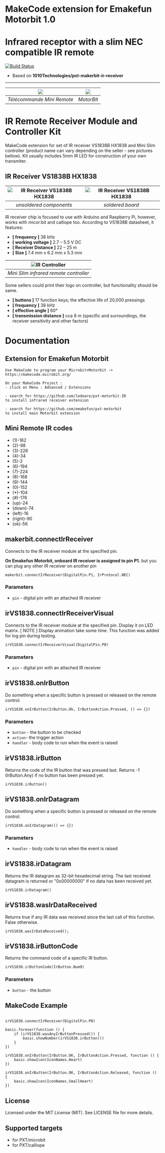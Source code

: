 # MakeCode extension for Emakefun Motorbit 1.0
# Infrared receptor with a slim NEC compatible IR remote

[![Build Status](https://travis-ci.org/1010Technologies/pxt-makerbit-ir-receiver.svg?branch=master)](https://travis-ci.org/1010Technologies/pxt-makerbit-ir-receiver)
* Based on <b>1010Technologies/pxt-makerbit-ir-receiver</b>
------------------


| ![](https://github.com/ledoare/pxt-motorbit-IR/raw/master/irController.png) | ![](https://github.com/ledoare/pxt-motorbit-IR/raw/master/motorbit.png) |
| :----------------------------------------------------------------------------------------------: | :----------------------------------------------------------------------------------------------------: |
|                                            _Télécommande Mini Remote_                                            |                                   _MotorBit_                                   |



# IR Remote Receiver Module and Controller Kit

MakeCode extension for set of IR receiver VS1838B HX1838 and Mini Slim controller (product name can vary depending on the seller - see pictures bellow).
Kit usually includes 5mm IR LED for construction of your own transmiter.

## IR Receiver VS1838B HX1838

| ![IR Receiver VS1838B HX1838](https://github.com/BrickHackers/pxt-IR-VS1838/raw/master/irReceiverUnsoldered.png "IR receiver (unsoldered version)") | ![IR Receiver VS1838B HX1838](https://github.com/BrickHackers/pxt-IR-VS1838/raw/master/irReceiverSoldered.png "IR receiver (soldered version)") |
| :-------------------------------------------------------------------------------------------------------------------------------------------------: | :---------------------------------------------------------------------------------------------------------------------------------------------: | 
|                                                        _unsoldered components_                                                                      |                                                                    _soldered board_                                                             |

IR receiver chip is focused to use with Arduino and Raspberry Pi, however, works with micor:bit and calliope too.
According to VS1838B datasheet, it features:
* **[ frequency ]**  38 kHz
* **[ working voltage ]**  2.7 – 5.5 V DC
* **[ Receiver Distance ]** 22 – 25 m
* **[ Size ]** 7.4 mm x 6.2 mm x 5.3 mm


| ![IR Controller](https://github.com/BrickHackers/pxt-IR-VS1838/raw/master/irCotnroller.png "IR controller") |
| :---------------------------------------------------------------------------------------------------------: |
| _Mini Slim infrared remote controller_                                                                      |

Some sellers could print their logo on controller, but functionality should be same. 
* **[ buttons ]** 17 function keys; the effective life of 20,000 pressings
* **[ frequency ]** 38 kHz
* **[ effective angle ]** 60°
* **[ transmission distance ]** cca 8 m (specific and surroundings, the receiver sensitivity and other factors)

# Documentation


## Extension for Emakefun Motorbit

    Use MakeCode to program your Microbit+Motorbit -> https://makecode.microbit.org/
    
    On your MakeCode Project :
    - click on Menu : Advanced / Extensions
    
    - search for https://github.com/ledoare/pxt-motorbit-IR
    to install infrared receiver extension
    
    - search for https://github.com/emakefun/pxt-motorbit
    to install main Motorbit extension

## Mini Remote IR codes

* (1)-162
* (2)-98
* (3)-226
* (4)-34
* (5)-2
* (6)-194
* (7)-224
* (8)-168
* (9)-144
* (0)-152
* (*)-104
* (#)-176
* (up)-24
* (down)-74
* (left)-16
* (right)-90
* (ok)-56

## makerbit.connectIrReceiver

Connects to the IR receiver module at the specified pin.
<p><b>On Emakefun Motorbit, onboard IR receiver is assigned to pin P1.</b>
but you can plug any other IR receiver on another pin </p> 

```sig
makerbit.connectIrReceiver(DigitalPin.P1, IrProtocol.NEC)
```


### Parameters

- `pin` - digital pin with an attached IR receiver

## irVS1838.connectIrReceiverVisual

Connects to the IR receiver module at the specified pin. Display it on LED matrix.
[ NOTE ] Display animation take some time. This function was added for log pin during testing.

```sig
irVS1838.connectIrReceiverVisual(DigitalPin.P0)
```

### Parameters

- `pin` - digital pin with an attached IR receiver

## irVS1838.onIrButton

Do something when a specific button is pressed or released on the remote control.

```sig
irVS1838.onIrButton(IrButton.Ok, IrButtonAction.Pressed, () => {})
```

### Parameters

- `button` - the button to be checked
- `action`- the trigger action
- `handler` - body code to run when the event is raised

## irVS1838.irButton

Returns the code of the IR button that was pressed last. Returns -1 (IrButton.Any) if no button has been pressed yet.

```sig
irVS1838.irButton()
```

## irVS1838.onIrDatagram

Do something when a specific button is pressed or released on the remote control.

```sig
irVS1838.onIrDatagram(() => {})
```

### Parameters

- `handler` - body code to run when the event is raised

## irVS1838.irDatagram

Returns the IR datagram as 32-bit hexadecimal string. The last received datagram is returned or "0x00000000" if no data has been received yet.

```sig
irVS1838.irDatagram()
```

## irVS1838.wasIrDataReceived

Returns true if any IR data was received since the last call of this function. False otherwise.

```sig
irVS1838.wasIrDataReceived();
```

## irVS1838.irButtonCode

Returns the command code of a specific IR button.

```sig
irVS1838.irButtonCode(IrButton.Num9)
```

### Parameters

- `button` - the button

## MakeCode Example

```blocks

irVS1838.connectIrReceiver(DigitalPin.P0)

basic.forever(function () {
    if (irVS1838.wasAnyIrButtonPressed()) {
        basic.showNumber(irVS1838.irButton())
    }
})

irVS1838.onIrButton(IrButton.OK, IrButtonAction.Pressed, function () {
    basic.showIcon(IconNames.Heart)
})

irVS1838.onIrButton(IrButton.OK, IrButtonAction.Released, function () {
    basic.showIcon(IconNames.SmallHeart)
})

```

## License

Licensed under the MIT License (MIT). See LICENSE file for more details.

## Supported targets

- for PXT/microbit
- for PXT/calliope
